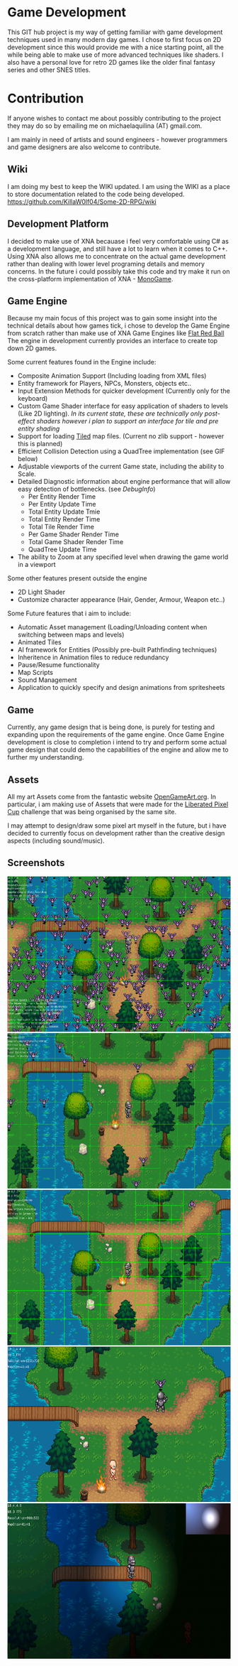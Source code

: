 Game Development
================

This GIT hub project is my way of getting familiar with game development techniques used in many modern day games. I chose 
to first focus on 2D development since this would provide me with a nice starting point, all the while being
able to make use of more advanced techniques like shaders. I also have a personal love for retro 2D games like the older
final fantasy series and other SNES titles.

Contribution
============

If anyone wishes to contact me about possibly contributing to the project they may do so by emailing me on michaelaquilina (AT) gmail.com.

I am mainly in need of artists and sound engineers - however programmers and game designers are also welcome to contribute.

Wiki
----

I am doing my best to keep the WIKI updated. I am using the WIKI as a place to store documentation related to the code being developed.
https://github.com/KillaW0lf04/Some-2D-RPG/wiki


Development Platform
--------------------
I decided to make use of XNA becauase i feel very comfortable using C# as a development language, and still have a lot to learn when it comes to C++.
Using XNA also allows me to concentrate on the actual game development rather than dealing with lower level programing details and memory concerns. In the future
i could possibly take this code and try make it run on the cross-platform implementation of XNA - [MonoGame](https://github.com/mono/MonoGame).

Game Engine
-----------
Because my main focus of this project was to gain some insight into the technical details about how games tick, i chose
to develop the Game Engine from scratch rather than make use of XNA Game Engines like [Flat Red Ball](http://flatredball.com/)
The engine in development currently provides an interface to create top down 2D games. 

Some current features found in the Engine include:
* Composite Animation Support (Including loading from XML files)
* Entity framework for Players, NPCs, Monsters, objects etc..
* Input Extension Methods for quicker development (Currently only for the keyboard)
* Custom Game Shader interface for easy application of shaders to levels (Like 2D lighting). *In its current state, these 
  are technically only post-effect shaders however i plan to support an interface for tile and pre entity shading*
* Support for loading [Tiled](http://www.mapeditor.org/) map files. (Current no zlib support - however this is planned)
* Efficient Collision Detection using a QuadTree implementation (see GIF below)
* Adjustable viewports of the current Game state, including the ability to Scale.
* Detailed Diagnostic information about engine performance that will allow easy detection of bottlenecks. (see *DebugInfo*)
    * Per Entity Render Time
    * Per Entity Update Time
    * Total Entity Update Tmie
    * Total Entity Render Time
    * Total Tile Render Time
    * Per Game Shader Render Time
    * Total Game Shader Render Time
    * QuadTree Update Time
* The ability to Zoom at any specified level when drawing the game world in a viewport

Some other features present outside the engine
* 2D Light Shader
* Customize character appearance (Hair, Gender, Armour, Weapon etc..)

Some Future features that i aim to include:
* Automatic Asset management (Loading/Unloading content when switching between maps and levels)
* Animated Tiles
* AI framework for Entities (Possibly pre-built Pathfinding techniques)
* Inheritence in Animation files to reduce redundancy
* Pause/Resume functionality
* Map Scripts
* Sound Management
* Application to quickly specify and design animations from spritesheets

Game
----

Currently, any game design that is being done, is purely for testing and expanding upon the requirements of the game engine. 
Once Game Engine development is close to completion i intend to try and perform some actual game design that could demo the 
capabilities of the engine and allow me to further my understanding.

Assets
------

All my art Assets come from the fantastic website [OpenGameArt.org](http://opengameart.org/). In particular, i am making use of
Assets that were made for the [Liberated Pixel Cup](http://lpc.opengameart.org/) challenge that was being organised by the same site.

I may attempt to design/draw some pixel art myself in the future, but i have decided to currently focus on development 
rather than the creative design aspects (including sound/music).

Screenshots
-----------

<img src="Images/HighEntities.png" width="630" height="350"></img>
<img src="Images/QuadTree.gif" width="630" height="350"></img>
<img src="Images/GameProgress3.png" width="630" height="350"></img>
<img src="Images/GameProgress2.png" width="630" height="350"></img>
<img src="Images/GameProgress.png" width="630" height="350"></img>


